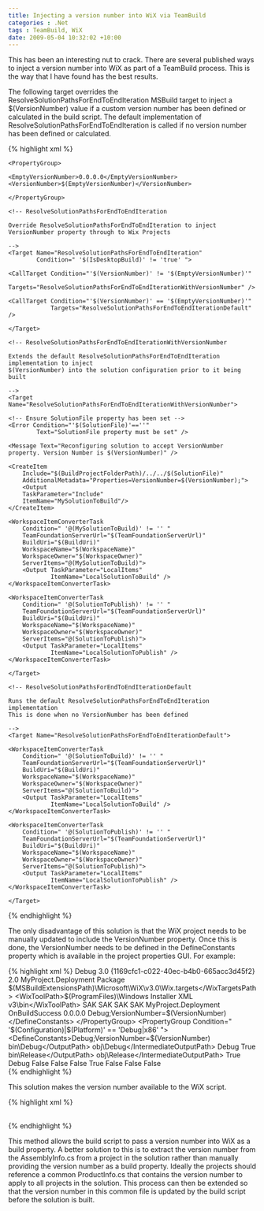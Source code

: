 ```yaml
---
title: Injecting a version number into WiX via TeamBuild
categories : .Net
tags : TeamBuild, WiX
date: 2009-05-04 10:32:02 +10:00
---
```


This has been an interesting nut to crack. There are several published ways to inject a version number into WiX as part of a TeamBuild process. This is the way that I have found has the best results.

The following target overrides the ResolveSolutionPathsForEndToEndIteration MSBuild target to inject a $(VersionNumber) value if a custom version number has been defined or calculated in the build script. The default implementation of ResolveSolutionPathsForEndToEndIteration is called if no version number has been defined or calculated.

<!--more-->

{% highlight xml %}
<?xml version="1.0" encoding="utf-8"?>
<Project xmlns="http://schemas.microsoft.com/developer/msbuild/2003">
     
    <PropertyGroup>
     
    <EmptyVersionNumber>0.0.0.0</EmptyVersionNumber>
    <VersionNumber>$(EmptyVersionNumber)</VersionNumber>
     
    </PropertyGroup>
     
    <!-- ResolveSolutionPathsForEndToEndIteration
     
    Override ResolveSolutionPathsForEndToEndIteration to inject VersionNumber property through to Wix Projects
     
    -->
    <Target Name="ResolveSolutionPathsForEndToEndIteration"
            Condition=" '$(IsDesktopBuild)' != 'true' ">
     
    <CallTarget Condition="'$(VersionNumber)' != '$(EmptyVersionNumber)'"
                Targets="ResolveSolutionPathsForEndToEndIterationWithVersionNumber" />
     
    <CallTarget Condition="'$(VersionNumber)' == '$(EmptyVersionNumber)'"
                Targets="ResolveSolutionPathsForEndToEndIterationDefault" />
     
    </Target>
     
    <!-- ResolveSolutionPathsForEndToEndIterationWithVersionNumber
     
    Extends the default ResolveSolutionPathsForEndToEndIteration implementation to inject
    $(VersionNumber) into the solution configuration prior to it being built
     
    -->
    <Target Name="ResolveSolutionPathsForEndToEndIterationWithVersionNumber">
     
    <!-- Ensure SolutionFile property has been set -->
    <Error Condition="'$(SolutionFile)'==''"
            Text="SolutionFile property must be set" />
     
    <Message Text="Reconfiguring solution to accept VersionNumber property. Version Number is $(VersionNumber)" />
     
    <CreateItem
        Include="$(BuildProjectFolderPath)/../../$(SolutionFile)"
        AdditionalMetadata="Properties=VersionNumber=$(VersionNumber);">
        <Output
        TaskParameter="Include"
        ItemName="MySolutionToBuild"/>
    </CreateItem>
     
    <WorkspaceItemConverterTask
        Condition=" '@(MySolutionToBuild)' != '' "
        TeamFoundationServerUrl="$(TeamFoundationServerUrl)"
        BuildUri="$(BuildUri)"
        WorkspaceName="$(WorkspaceName)"
        WorkspaceOwner="$(WorkspaceOwner)"
        ServerItems="@(MySolutionToBuild)">
        <Output TaskParameter="LocalItems"
                ItemName="LocalSolutionToBuild" />
    </WorkspaceItemConverterTask>
     
    <WorkspaceItemConverterTask
        Condition=" '@(SolutionToPublish)' != '' "
        TeamFoundationServerUrl="$(TeamFoundationServerUrl)"
        BuildUri="$(BuildUri)"
        WorkspaceName="$(WorkspaceName)"
        WorkspaceOwner="$(WorkspaceOwner)"
        ServerItems="@(SolutionToPublish)">
        <Output TaskParameter="LocalItems"
                ItemName="LocalSolutionToPublish" />
    </WorkspaceItemConverterTask>
     
    </Target>
     
    <!-- ResolveSolutionPathsForEndToEndIterationDefault
     
    Runs the default ResolveSolutionPathsForEndToEndIteration implementation 
    This is done when no VersionNumber has been defined
     
    -->
    <Target Name="ResolveSolutionPathsForEndToEndIterationDefault">
     
    <WorkspaceItemConverterTask
        Condition=" '@(SolutionToBuild)' != '' "
        TeamFoundationServerUrl="$(TeamFoundationServerUrl)"
        BuildUri="$(BuildUri)"
        WorkspaceName="$(WorkspaceName)"
        WorkspaceOwner="$(WorkspaceOwner)"
        ServerItems="@(SolutionToBuild)">
        <Output TaskParameter="LocalItems"
                ItemName="LocalSolutionToBuild" />
    </WorkspaceItemConverterTask>
     
    <WorkspaceItemConverterTask
        Condition=" '@(SolutionToPublish)' != '' "
        TeamFoundationServerUrl="$(TeamFoundationServerUrl)"
        BuildUri="$(BuildUri)"
        WorkspaceName="$(WorkspaceName)"
        WorkspaceOwner="$(WorkspaceOwner)"
        ServerItems="@(SolutionToPublish)">
        <Output TaskParameter="LocalItems"
                ItemName="LocalSolutionToPublish" />
    </WorkspaceItemConverterTask>
     
    </Target>
     
</Project>    
{% endhighlight %}

The only disadvantage of this solution is that the WiX project needs to be manually updated to include the VersionNumber property. Once this is done, the VersionNumber needs to be defined in the DefineConstants property which is available in the project properties GUI. For example:

{% highlight xml %}
<Project DefaultTargets="Build"
            xmlns="http://schemas.microsoft.com/developer/msbuild/2003">
    <PropertyGroup>
    <Configuration Condition=" '$(Configuration)' == '' ">Debug</Configuration>
    <ProductVersion>3.0</ProductVersion>
    <ProjectGuid>{1169cfc1-c022-40ec-b4b0-665acc3d45f2}</ProjectGuid>
    <SchemaVersion>2.0</SchemaVersion>
    <OutputName>MyProject.Deployment</OutputName>
    <OutputType>Package</OutputType>
    <WixTargetsPath Condition=" '$(WixTargetsPath)' == '' ">$(MSBuildExtensionsPath)\Microsoft\WiX\v3.0\Wix.targets</WixTargetsPath>
    <WixToolPath>$(ProgramFiles)\Windows Installer XML v3\bin\</WixToolPath>
    <SccProjectName>SAK</SccProjectName>
    <SccProvider>SAK</SccProvider>
    <SccAuxPath>SAK</SccAuxPath>
    <SccLocalPath>SAK</SccLocalPath>
    <Name>MyProject.Deployment</Name>
    <RunPostBuildEvent>OnBuildSuccess</RunPostBuildEvent>
    <VersionNumber>0.0.0.0</VersionNumber>
    </PropertyGroup>
    <PropertyGroup Condition=" '$(Configuration)|$(Platform)' == 'Release|x86' ">
    <DefineConstants>Debug;VersionNumber=$(VersionNumber)</DefineConstants>
    </PropertyGroup>
    <PropertyGroup Condition=" '$(Configuration)|$(Platform)' == 'Debug|x86' ">
    <DefineConstants>Debug;VersionNumber=$(VersionNumber)</DefineConstants>
    </PropertyGroup>
    <PropertyGroup Condition=" '$(Configuration)' == 'Debug' ">
    <OutputPath>bin\Debug\</OutputPath>
    <IntermediateOutputPath>obj\Debug\</IntermediateOutputPath>
    <DefineConstants>Debug</DefineConstants>
    <SuppressIces>
    </SuppressIces>
    <SuppressValidation>True</SuppressValidation>
    <CompilerAdditionalOptions>
    </CompilerAdditionalOptions>
    <LinkerAdditionalOptions>
    </LinkerAdditionalOptions>
    </PropertyGroup>
    <PropertyGroup Condition=" '$(Configuration)' == 'Release' ">
    <OutputPath>bin\Release\</OutputPath>
    <IntermediateOutputPath>obj\Release\</IntermediateOutputPath>
    <SuppressIces>
    </SuppressIces>
    <SuppressValidation>True</SuppressValidation>
    <CompilerAdditionalOptions>
    </CompilerAdditionalOptions>
    <LinkerAdditionalOptions>
    </LinkerAdditionalOptions>
    <Cultures>
    </Cultures>
    <DefineConstants>Debug</DefineConstants>
    <LeaveTemporaryFiles>False</LeaveTemporaryFiles>
    <LibBindFiles>False</LibBindFiles>
    <SuppressPdbOutput>False</SuppressPdbOutput>
    <SuppressSpecificWarnings>
    </SuppressSpecificWarnings>
    <TreatWarningsAsErrors>True</TreatWarningsAsErrors>
    <VerboseOutput>False</VerboseOutput>
    <WixVariables>
    </WixVariables>
    <SuppressAllWarnings>False</SuppressAllWarnings>
    <Pedantic>False</Pedantic>
    </PropertyGroup>
</Project>    
{% endhighlight %}

This solution makes the version number available to the WiX script.

{% highlight xml %}
<?xml version="1.0" encoding="utf-8"?>
<?define COMPANY = "MyCompany" ?>
<?define PRODUCTNAME = "MyProject" ?>
<?define PRODUCTNAME_SHORT = "MyProject" ?>
<Wix xmlns="http://schemas.microsoft.com/wix/2006/wi"
        xmlns:iis="http://schemas.microsoft.com/wix/IIsExtension"
        xmlns:util="http://schemas.microsoft.com/wix/UtilExtension">
    <Product Id="9e97adf1-8bd1-4b2b-a016-7fceecd408e1"
            Name="$(var.PRODUCTNAME)"
            Language="1033"
            Version="$(var.VersionNumber)"
            Manufacturer="$(var.COMPANY)"
            UpgradeCode="85a0e6ea-87b4-4f75-8a2d-21c2b78fa773">
    <Package InstallerVersion="200"
                Compressed="yes"
                Comments="$(var.VersionNumber)" />
    </Product>
</Wix>    
{% endhighlight %}

This method allows the build script to pass a version number into WiX as a build property. A better solution to this is to extract the version number from the AssemblyInfo.cs from a project in the solution rather than manually providing the version number as a build property. Ideally the projects should reference a common ProductInfo.cs that contains the version number to apply to all projects in the solution. This process can then be extended so that the version number in this common file is updated by the build script before the solution is built.


